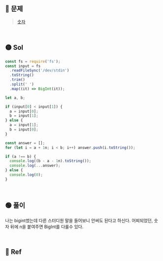 ## 🔴 문제

> [숫자](https://www.acmicpc.net/problem/10093)

<br/>

## 🟡 Sol

```js
const fs = require('fs');
const input = fs
  .readFileSync('/dev/stdin')
  .toString()
  .trim()
  .split(' ')
  .map((it) => BigInt(it));

let a, b;

if (input[0] < input[1]) {
  a = input[0];
  b = input[1];
} else {
  a = input[1];
  b = input[0];
}

const answer = [];
for (let i = a + 1n; i < b; i++) answer.push(i.toString());

if (a !== b) {
  console.log((b - a - 1n).toString());
  console.log(...answer);
} else {
  console.log(0);
}
```

<br/>

## 🟢 풀이

나는 bigint썼는데 다른 스터디원 말을 들어보니 안써도 된다고 하신다.
어찌되었던, 숫자 뒤에 n을 붙여주면 BigInt를 다룰수 있다.

<br/>

## 🔵 Ref

>
